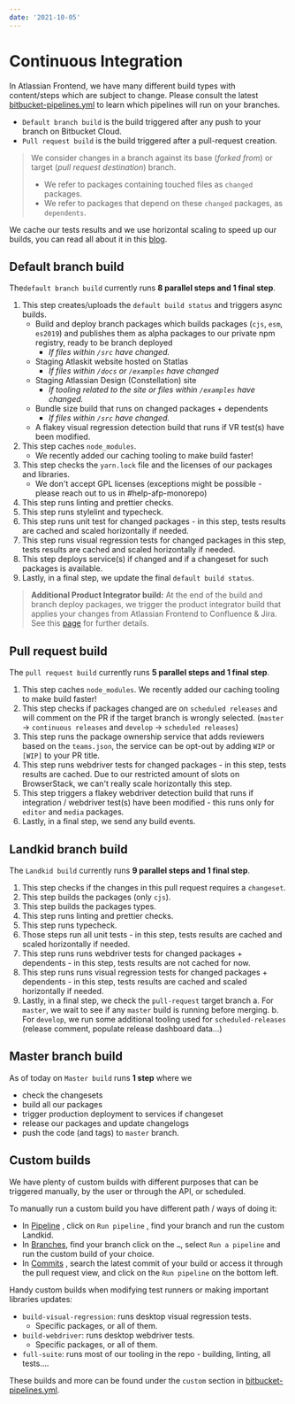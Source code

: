 ```yaml
---
date: '2021-10-05'
---
```


# Continuous Integration

In Atlassian Frontend, we have many different build types with content/steps which are subject to change.
Please consult the latest [bitbucket-pipelines.yml](https://bitbucket.org/atlassian/atlassian-frontend/src/master/bitbucket-pipelines.yml) to learn which pipelines will run on your branches.

- `Default branch build` is the build triggered after any push to your branch on Bitbucket Cloud.
- `Pull request build` is the build triggered after a pull-request creation.

> We consider changes in a branch against its base (_forked from_) or target (_pull request destination_) branch.
>
> - We refer to packages containing touched files as `changed` packages.
> - We refer to packages that depend on these `changed` packages, as `dependents`.

We cache our tests results and we use horizontal scaling to speed up our builds, you can read all about it in this [blog](https://hello.atlassian.net/wiki/spaces/AF/blog/2021/08/31/1306752750/Speeding+up+tests+in+CI).

## Default branch build

The`default branch build` currently runs **8 parallel steps and 1 final step**.

1. This step creates/uploads the `default build status` and triggers async builds.
   - Build and deploy branch packages which builds packages (`cjs`, `esm`, `es2019`) and publishes them as alpha packages to our private npm registry, ready to be branch deployed
     - _If files within `/src` have changed._
   - Staging Atlaskit website hosted on Statlas
     - _If files within `/docs` or `/examples` have changed_
   - Staging Atlassian Design (Constellation) site
     - _If tooling related to the site or files within `/examples` have changed._
   - Bundle size build that runs on changed packages + dependents
     - _If files within `/src` have changed._
   - A flakey visual regression detection build that runs if VR test(s) have been modified.
2. This step caches `node_modules`.
   - We recently added our caching tooling to make build faster!
3. This step checks the `yarn.lock` file and the licenses of our packages and libraries.
   - We don't accept GPL licenses (exceptions might be possible - please reach out to us in #help-afp-monorepo)
4. This step runs linting and prettier checks.
5. This step runs stylelint and typecheck.
6. This step runs unit test for changed packages - in this step, tests results are cached and scaled horizontally if needed.
7. This step runs visual regression tests for changed packages in this step, tests results are cached and scaled horizontally if needed.
8. This step deploys service(s) if changed and if a changeset for such packages is available.
9. Lastly, in a final step, we update the final `default build status`.

> **Additional Product Integrator build:**
> At the end of the build and branch deploy packages, we trigger the product integrator build that applies your changes from Atlassian Frontend to Confluence & Jira. See this [page](/cloud/framework/atlassian-frontend/development/build/00-product-integration/) for further details.

## Pull request build

The `pull request build` currently runs **5 parallel steps and 1 final step**.

1. This step caches `node_modules`. We recently added our caching tooling to make build faster!
2. This step checks if packages changed are on `scheduled releases` and will comment on the PR if the target branch is wrongly selected. (`master` -> `continuous releases` and `develop` -> `scheduled releases`)
3. This step runs the package ownership service that adds reviewers based on the `teams.json`, the service can be opt-out by adding `WIP` or `[WIP]` to your PR title.
4. This step runs webdriver tests for changed packages - in this step, tests results are cached. Due to our restricted amount of slots on BrowserStack, we can't really scale horizontally this step.
5. This step triggers a flakey webdriver detection build that runs if integration / webdriver test(s) have been modified - this runs only for `editor` and `media` packages.
6. Lastly, in a final step, we send any build events.

## Landkid branch build

The `Landkid build` currently runs **9 parallel steps and 1 final step**.

1. This step checks if the changes in this pull request requires a `changeset`.
2. This step builds the packages (only `cjs`).
3. This step builds the packages types.
4. This step runs linting and prettier checks.
5. This step runs typecheck.
6. Those steps run all unit tests - in this step, tests results are cached and scaled horizontally if needed.
7. This step runs runs webdriver tests for changed packages + dependents - in this step, tests results are not cached for now.
8. This step runs runs visual regression tests for changed packages + dependents - in this step, tests results are cached and scaled horizontally if needed.
9. Lastly, in a final step, we check the `pull-request` target branch
   a. For `master`, we wait to see if any `master` build is running before merging.
   b. For `develop`, we run some additional tooling used for `scheduled-releases` (release comment, populate release dashboard data...)

## Master branch build

As of today on `Master build` runs **1 step** where we

- check the changesets
- build all our packages
- trigger production deployment to services if changeset
- release our packages and update changelogs
- push the code (and tags) to `master` branch.

## Custom builds

We have plenty of custom builds with different purposes that can be triggered manually, by the user or through the API, or scheduled.

To manually run a custom build you have different path / ways of doing it:

- In [Pipeline][pipeline] , click on `Run pipeline` , find your branch and run the custom Landkid.
- In [Branches][branches], find your branch click on the `…`, select `Run a pipeline` and run the custom build of your choice.
- In [Commits][commits] , search the latest commit of your build or access it through the pull request view, and click on the `Run pipeline` on the bottom left.

Handy custom builds when modifying test runners or making important libraries updates:

- `build-visual-regression`: runs desktop visual regression tests.
  - Specific packages, or all of them.
- `build-webdriver`: runs desktop webdriver tests.
  - Specific packages, or all of them.
- `full-suite`: runs most of our tooling in the repo - building, linting, all tests....

These builds and more can be found under the `custom` section in [bitbucket-pipelines.yml][pipelines].

[pipelines]: https://bitbucket.org/atlassian/atlassian-frontend/src/HEAD/bitbucket-pipelines.yml
[pipeline]: https://bitbucket.org/atlassian/atlassian-frontend/addon/pipelines/home
[branches]: https://bitbucket.org/atlassian/atlassian-frontend/branches/
[commits]: https://bitbucket.org/atlassian/atlassian-frontend/commits/
